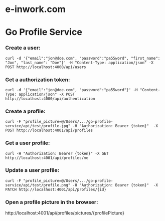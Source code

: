 # e-inwork.com 
# Go Profile Service

### Create a user:
```
curl -d '{"email":"jon@doe.com", "password":"pa55word", "first_name": "Jon", "last_name": "Doe"}' -H "Content-Type: application/json" -X POST http://localhost:4000/api/users
``` 

### Get a authorization token:
```
curl -d '{"email":"jon@doe.com", "password":"pa55word"}' -H "Content-Type: application/json" -X POST http://localhost:4000/api/authentication
```

### Create a profile:
```
curl -F "profile_picture=@/Users/.../go-profile-service/api/test/profile.jpg" -H "Authorization: Bearer {token}"  -X POST http://localhost:4001/api/profiles
```

### Get a user profile:
```
curl -H "Authorization: Bearer {token}" -X GET http://localhost:4001/api/profiles/me
```

### Update a user profile:
```
curl -F "profile_picture=@/Users/.../go-profile-service/api/test/profile.png" -H "Authorization: Bearer {token}"  -X PATCH http://localhost:4001/api/profiles/{id}
```

### Open a profile picture in the browser:
http://localhost:4001/api/profiles/pictures/{profilePicture}
